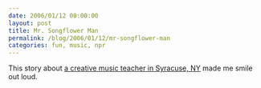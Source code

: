 ```yaml
---
date: 2006/01/12 00:00:00
layout: post
title: Mr. Songflower Man
permalink: /blog/2006/01/12/mr-songflower-man
categories: fun, music, npr
---
```


This story about [a creative music teacher in Syracuse, NY](http://www.npr.org/templates/story/story.php?storyId=5148079) made me smile out loud.